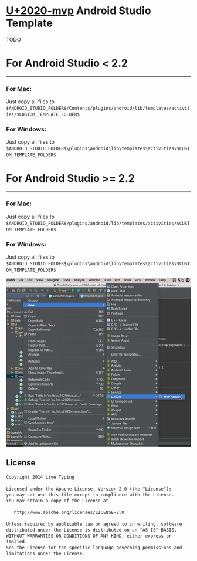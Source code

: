 [U+2020-mvp][u2020-mvp] Android Studio Template
==================================

TODO

# For Android Studio < 2.2
--------

### For Mac:
Just copy all files to `$ANDROID_STUDIO_FOLDER$/Contents/plugins/android/lib/templates/activities/$CUSTOM_TEMPLATE_FOLDER$`

### For Windows:
Just copy all files to `$ANDROID_STUDIO_FOLDER$\plugins\android\lib\templates\activities\$CUSTOM_TEMPLATE_FOLDER$`

# For Android Studio >= 2.2
--------

### For Mac:
Just copy all files to `$ANDROID_STUDIO_FOLDER$/plugins/android/lib/templates/activities/$CUSTOM_TEMPLATE_FOLDER$`

### For Windows:
Just copy all files to `$ANDROID_STUDIO_FOLDER$\plugins\android\lib\templates\activities\$CUSTOM_TEMPLATE_FOLDER$`


![Debug drawer](images/android-studio-screenshot.jpg)

License
-------

    Copyright 2014 Live Typing

    Licensed under the Apache License, Version 2.0 (the "License");
    you may not use this file except in compliance with the License.
    You may obtain a copy of the License at

       http://www.apache.org/licenses/LICENSE-2.0

    Unless required by applicable law or agreed to in writing, software
    distributed under the License is distributed on an "AS IS" BASIS,
    WITHOUT WARRANTIES OR CONDITIONS OF ANY KIND, either express or implied.
    See the License for the specific language governing permissions and
    limitations under the License.

[u2020-mvp]: https://github.com/LiveTyping/u2020-mvp
[AndroidIDE]: http://crypto.nknu.edu.tw/AOSP/AOSP/sdk/templates/docs/
[FreeMarker]: http://freemarker.incubator.apache.org